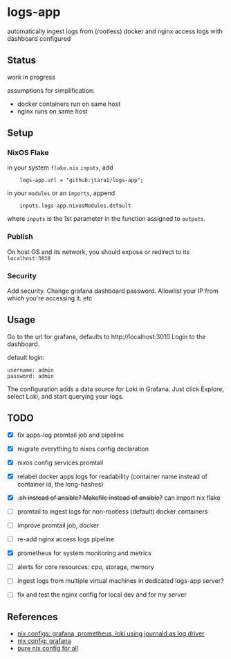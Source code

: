 # logs-app

automatically ingest logs from (rootless) docker and nginx access logs with dashboard configured


## Status

work in progress

assumptions for simplification:
 - docker containers run on same host
 - nginx runs on same host

## Setup

### NixOS Flake

in your system `flake.nix` `inputs`, add
```text
    logs-app.url = "github:jtara1/logs-app";
```

in your `modules` or an `imports`, append
```text
    inputs.logs-app.nixosModules.default
```
where `inputs` is the 1st parameter in the function assigned to `outputs`.

### Publish

On host OS and its network, you should expose or redirect to its `localhost:3010`

### Security

Add security. Change grafana dashboard password. Allowlist your IP from which you're accessing it. etc


## Usage

Go to the url for grafana, defaults to http://localhost:3010
Login to the dashboard.

default login:
```text
username: admin
password: admin
```

The configuration adds a data source for Loki in Grafana. Just click Explore, select Loki, and start querying your logs.


## TODO

- [x] fix apps-log promtail job and pipeline
- [x] migrate everything to nixos config declaration
- [x] nixos config services.promtail
- [x] relabel docker apps logs for readability (container name instead of container id, the long-hashes)
- [x] ~~.sh instead of ansible? Makefile instead of ansible?~~ can import nix flake
- [ ] promtail to ingest logs for non-rootless (default) docker containers
- [ ] improve promtail job, docker
- [ ] re-add nginx access logs pipeline
- [x] prometheus for system monitoring and metrics
- [ ] alerts for core resources: cpu, storage, memory
- [ ] ingest logs from multiple virtual machines in dedicated logs-app server?
- [ ] fix and test the nginx config for local dev and for my server


## References

- [nix configs: grafana, prometheus, loki using journald as log driver](https://xeiaso.net/blog/prometheus-grafana-loki-nixos-2020-11-20/)
- [nix config: grafana](https://discourse.nixos.org/t/how-to-use-exported-grafana-dashboard/27739/2?u=jtara1)
- [pure nix config for all](https://gist.github.com/rickhull/895b0cb38fdd537c1078a858cf15d63e)